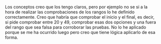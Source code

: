 Los conceptos creo que los tengo claros, pero por ejemplo no se si a la hora de realizar las comprobaciones de los rangos lo he definido correctamente.
Creo que habría que comprobar el inicio y el final, es decir, si pide comprobar entre 20 y 49, comprobar esas dos opciones y una fuera del rango que sea falsa para corroborar las pruebas. No lo he aplicado porque se me ha ocurrido luego pero creo que tiene lógica aplicarlo de esa forma.
